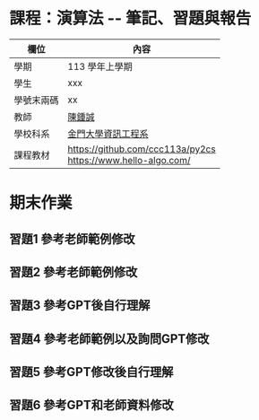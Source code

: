 # 課程：演算法 -- 筆記、習題與報告

欄位 | 內容
-----|--------
學期 | 113 學年上學期
學生 |  xxx
學號末兩碼 | xx
教師 | [陳鍾誠](https://www.nqu.edu.tw/educsie/index.php?act=blog&code=list&ids=4)
學校科系 | [金門大學資訊工程系](https://www.nqu.edu.tw/educsie/index.php)
課程教材 | https://github.com/ccc113a/py2cs <br/> https://www.hello-algo.com/


# 期末作業

## 習題1 參考老師範例修改

## 習題2 參考老師範例修改

## 習題3 參考GPT後自行理解

## 習題4 參考老師範例以及詢問GPT修改

## 習題5 參考GPT修改後自行理解

## 習題6 參考GPT和老師資料修改
